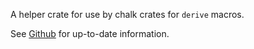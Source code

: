 A helper crate for use by chalk crates for `derive` macros.

See [Github](https://github.com/rust-lang/chalk) for up-to-date information.

